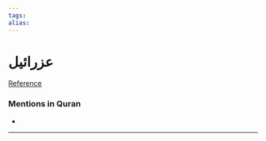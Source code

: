 ```yaml
---
tags: 
alias: 
---
```


# عزرائيل

[Reference](https://corpus.quran.com/concept.jsp?id=azrael)

### Mentions in Quran
- 

---

